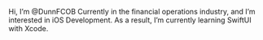 Hi, I’m @DunnFCOB
Currently in the financial operations industry, and I’m interested in iOS Development. 
As a result, I’m currently learning SwiftUI with Xcode.

<!---
DunnFCOB/DunnFCOB is a ✨ special ✨ repository because its `README.md` (this file) appears on your GitHub profile.
You can click the Preview link to take a look at your changes.
--->
